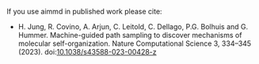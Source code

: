 If you use aimmd in published work please cite:

- H. Jung, R. Covino, A. Arjun, C. Leitold, C. Dellago, P.G. Bolhuis and G. Hummer. Machine-guided path sampling to discover mechanisms of molecular self-organization. Nature Computational Science 3, 334–345 (2023). doi:[10.1038/s43588-023-00428-z](https://doi.org/10.1038/s43588-023-00428-z)
